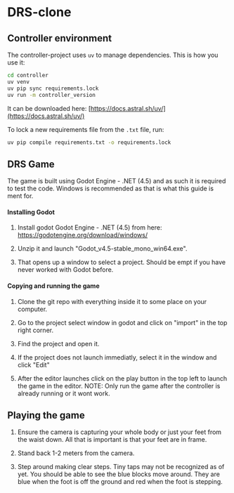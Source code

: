 # DRS-clone

## Controller environment

The controller-project uses `uv` to manage dependencies. This is how you use it:

```bash
cd controller
uv venv
uv pip sync requirements.lock
uv run -m controller_version
```

It can be downloaded here: [https://docs.astral.sh/uv/](https://docs.astral.sh/uv/)

To lock a new requirements file from the `.txt` file, run:
```bash
uv pip compile requirements.txt -o requirements.lock
```

## DRS Game 
The game is built using Godot Engine - .NET (4.5) and as such it is required to test the code. 
Windows is recommended as that is what this guide is ment for.

#### Installing Godot
1. Install godot Godot Engine - .NET (4.5) from here: https://godotengine.org/download/windows/

2. Unzip it and launch "Godot_v4.5-stable_mono_win64.exe". 

3. That opens up a window to select a project. Should be empt if you have never worked with Godot before.

#### Copying and running the game
1. Clone the git repo with everything inside it to some place on your computer.

2. Go to the project select window in godot and click on "import" in the top right corner.

3. Find the project and open it. 

4. If the project does not launch immediatly, select it in the window and click "Edit"

5. After the editor launches click on the play button in the top left to launch the game in the editor. NOTE: Only run the game after the controller is already running or it wont work. 

## Playing the game
1. Ensure the camera is capturing your whole body or just your feet from the waist down. All that is important is that your feet are in frame.

2. Stand back 1-2 meters from the camera.

3. Step around making clear steps. Tiny taps may not be recognized as of yet. You should be able to see the blue blocks move around. They are blue when the foot is off the ground and red when the foot is stepping. 
